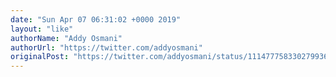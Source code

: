 ```yaml
---
date: "Sun Apr 07 06:31:02 +0000 2019"
layout: "like"
authorName: "Addy Osmani"
authorUrl: "https://twitter.com/addyosmani"
originalPost: "https://twitter.com/addyosmani/status/1114777583302799360"
---
```

